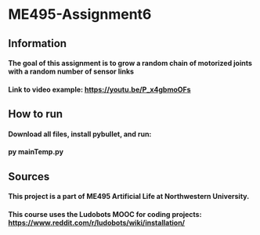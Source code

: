 # ME495-Assignment6
 
## Information
#### The goal of this assignment is to grow a random chain of motorized joints with a random number of sensor links
#### Link to video example: https://youtu.be/P_x4gbmoOFs
####  

## How to run
#### Download all files, install pybullet, and run:
#### py mainTemp.py
####  

## Sources
#### This project is a part of ME495 Artificial Life at Northwestern University.
#### This course uses the Ludobots MOOC for coding projects: https://www.reddit.com/r/ludobots/wiki/installation/
####  